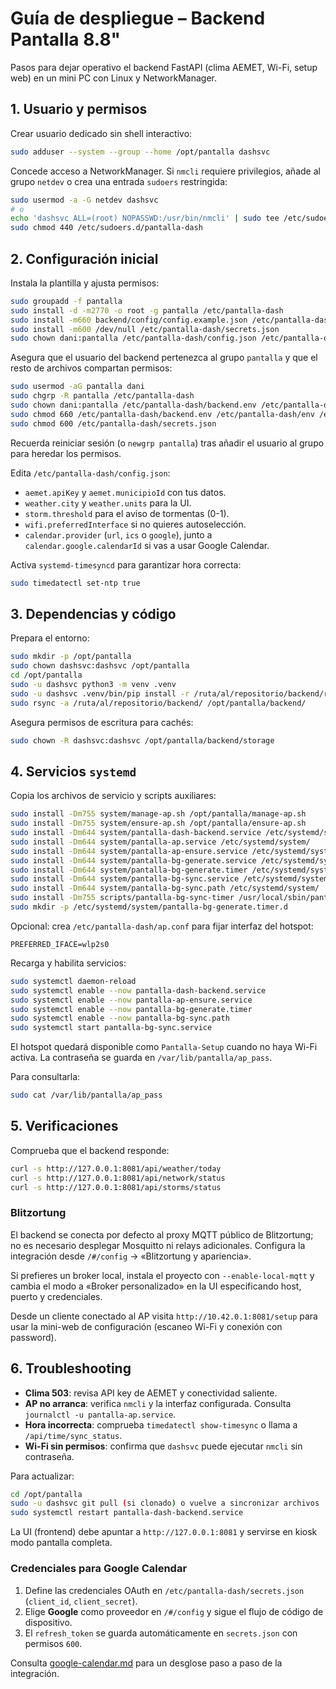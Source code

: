 # Guía de despliegue – Backend Pantalla 8.8"

Pasos para dejar operativo el backend FastAPI (clima AEMET, Wi-Fi, setup web) en
un mini PC con Linux y NetworkManager.

## 1. Usuario y permisos

Crear usuario dedicado sin shell interactivo:

```bash
sudo adduser --system --group --home /opt/pantalla dashsvc
```

Concede acceso a NetworkManager. Si `nmcli` requiere privilegios, añade al grupo
`netdev` o crea una entrada `sudoers` restringida:

```bash
sudo usermod -a -G netdev dashsvc
# o
echo 'dashsvc ALL=(root) NOPASSWD:/usr/bin/nmcli' | sudo tee /etc/sudoers.d/pantalla-dash
sudo chmod 440 /etc/sudoers.d/pantalla-dash
```

## 2. Configuración inicial

Instala la plantilla y ajusta permisos:

```bash
sudo groupadd -f pantalla
sudo install -d -m2770 -o root -g pantalla /etc/pantalla-dash
sudo install -m660 backend/config/config.example.json /etc/pantalla-dash/config.json
sudo install -m600 /dev/null /etc/pantalla-dash/secrets.json
sudo chown dani:pantalla /etc/pantalla-dash/config.json /etc/pantalla-dash/secrets.json
```

Asegura que el usuario del backend pertenezca al grupo `pantalla` y que el
resto de archivos compartan permisos:

```bash
sudo usermod -aG pantalla dani
sudo chgrp -R pantalla /etc/pantalla-dash
sudo chown dani:pantalla /etc/pantalla-dash/backend.env /etc/pantalla-dash/env
sudo chmod 660 /etc/pantalla-dash/backend.env /etc/pantalla-dash/env /etc/pantalla-dash/config.json
sudo chmod 600 /etc/pantalla-dash/secrets.json
```

Recuerda reiniciar sesión (o `newgrp pantalla`) tras añadir el usuario al grupo
para heredar los permisos.

Edita `/etc/pantalla-dash/config.json`:

- `aemet.apiKey` y `aemet.municipioId` con tus datos.
- `weather.city` y `weather.units` para la UI.
- `storm.threshold` para el aviso de tormentas (0-1).
- `wifi.preferredInterface` si no quieres autoselección.
- `calendar.provider` (`url`, `ics` o `google`), junto a `calendar.google.calendarId` si vas a usar Google Calendar.

Activa `systemd-timesyncd` para garantizar hora correcta:

```bash
sudo timedatectl set-ntp true
```

## 3. Dependencias y código

Prepara el entorno:

```bash
sudo mkdir -p /opt/pantalla
sudo chown dashsvc:dashsvc /opt/pantalla
cd /opt/pantalla
sudo -u dashsvc python3 -m venv .venv
sudo -u dashsvc .venv/bin/pip install -r /ruta/al/repositorio/backend/requirements.txt
sudo rsync -a /ruta/al/repositorio/backend/ /opt/pantalla/backend/
```

Asegura permisos de escritura para cachés:

```bash
sudo chown -R dashsvc:dashsvc /opt/pantalla/backend/storage
```

## 4. Servicios `systemd`

Copia los archivos de servicio y scripts auxiliares:

```bash
sudo install -Dm755 system/manage-ap.sh /opt/pantalla/manage-ap.sh
sudo install -Dm755 system/ensure-ap.sh /opt/pantalla/ensure-ap.sh
sudo install -Dm644 system/pantalla-dash-backend.service /etc/systemd/system/
sudo install -Dm644 system/pantalla-ap.service /etc/systemd/system/
sudo install -Dm644 system/pantalla-ap-ensure.service /etc/systemd/system/
sudo install -Dm644 system/pantalla-bg-generate.service /etc/systemd/system/
sudo install -Dm644 system/pantalla-bg-generate.timer /etc/systemd/system/
sudo install -Dm644 system/pantalla-bg-sync.service /etc/systemd/system/
sudo install -Dm644 system/pantalla-bg-sync.path /etc/systemd/system/
sudo install -Dm755 scripts/pantalla-bg-sync-timer /usr/local/sbin/pantalla-bg-sync-timer
sudo mkdir -p /etc/systemd/system/pantalla-bg-generate.timer.d
```

Opcional: crea `/etc/pantalla-dash/ap.conf` para fijar interfaz del hotspot:

```
PREFERRED_IFACE=wlp2s0
```

Recarga y habilita servicios:

```bash
sudo systemctl daemon-reload
sudo systemctl enable --now pantalla-dash-backend.service
sudo systemctl enable --now pantalla-ap-ensure.service
sudo systemctl enable --now pantalla-bg-generate.timer
sudo systemctl enable --now pantalla-bg-sync.path
sudo systemctl start pantalla-bg-sync.service
```

El hotspot quedará disponible como `Pantalla-Setup` cuando no haya Wi-Fi activa.
La contraseña se guarda en `/var/lib/pantalla/ap_pass`.

Para consultarla:

```bash
sudo cat /var/lib/pantalla/ap_pass
```

## 5. Verificaciones

Comprueba que el backend responde:

```bash
curl -s http://127.0.0.1:8081/api/weather/today
curl -s http://127.0.0.1:8081/api/network/status
curl -s http://127.0.0.1:8081/api/storms/status
```

### Blitzortung

El backend se conecta por defecto al proxy MQTT público de Blitzortung; no es necesario desplegar
Mosquitto ni relays adicionales. Configura la integración desde `/#/config` → «Blitzortung y
apariencia».

Si prefieres un broker local, instala el proyecto con `--enable-local-mqtt` y cambia el modo a
«Broker personalizado» en la UI especificando host, puerto y credenciales.

Desde un cliente conectado al AP visita `http://10.42.0.1:8081/setup` para usar
la mini-web de configuración (escaneo Wi-Fi y conexión con password).

## 6. Troubleshooting

- **Clima 503**: revisa API key de AEMET y conectividad saliente.
- **AP no arranca**: verifica `nmcli` y la interfaz configurada. Consulta
  `journalctl -u pantalla-ap.service`.
- **Hora incorrecta**: comprueba `timedatectl show-timesync` o llama a
  `/api/time/sync_status`.
- **Wi-Fi sin permisos**: confirma que `dashsvc` puede ejecutar `nmcli` sin
  contraseña.

Para actualizar:

```bash
cd /opt/pantalla
sudo -u dashsvc git pull (si clonado) o vuelve a sincronizar archivos
sudo systemctl restart pantalla-dash-backend.service
```

La UI (frontend) debe apuntar a `http://127.0.0.1:8081` y servirse en kiosk
modo pantalla completa.

### Credenciales para Google Calendar

1. Define las credenciales OAuth en `/etc/pantalla-dash/secrets.json` (`client_id`, `client_secret`).
2. Elige **Google** como proveedor en `/#/config` y sigue el flujo de código de dispositivo.
3. El `refresh_token` se guarda automáticamente en `secrets.json` con permisos `600`.

Consulta [google-calendar.md](./google-calendar.md) para un desglose paso a paso de la integración.
